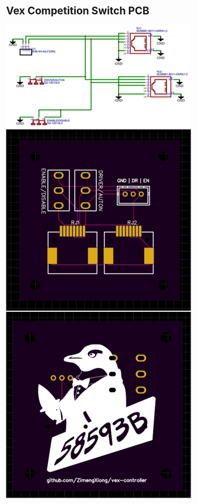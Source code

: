 # Vex Competition Switch PCB

![Schematic](Schematic_Vex-Field-Controller_2025-05-31.png)
![Front Image](front.png)
![Back Image](back.png)
